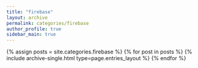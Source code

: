 ```yaml
---
title: "firebase"
layout: archive
permalink: categories/firebase
author_profile: true
sidebar_main: true
---
```


<!--assign posts에만 변수 변경 -->

{% assign posts = site.categories.firebase %}
{% for post in posts %} {% include archive-single.html type=page.entries_layout %} {% endfor %}
